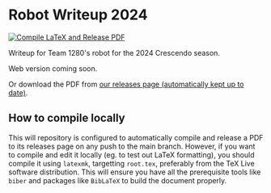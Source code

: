 # Robot Writeup 2024

[![Compile LaTeX and Release PDF](https://github.com/Team-1280/tech-binder-2024/actions/workflows/release.yml/badge.svg)](https://github.com/Team-1280/tech-binder-2024/actions/workflows/release.yml)

Writeup for Team 1280's robot for the 2024 Crescendo season.

Web version coming soon.

Or download the PDF from [our releases page (automatically kept up to date)](https://github.com/Team-1280/robot-writeup-2024/releases/tag/main).

## How to compile locally

This will repository is configured to automatically compile and release a PDF to its releases page on any push to the main branch. However, if you
want to compile and edit it locally (eg. to test out LaTeX formatting), you should compile it using `latexmk`, targetting `root.tex`,
preferably from the TeX Live software distribution. This will ensure you have all the prerequisite tools like `biber` and packages like `BibLaTeX`
to build the document properly. 
